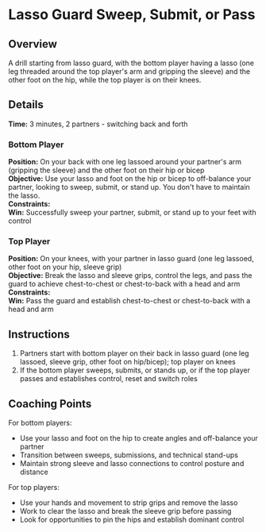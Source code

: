 # Lasso Guard Sweep, Submit, or Pass

## Overview
A drill starting from lasso guard, with the bottom player having a lasso (one leg threaded around the top player's arm and gripping the sleeve) and the other foot on the hip, while the top player is on their knees.

## Details
**Time:** 3 minutes, 2 partners - switching back and forth  

### Bottom Player
**Position:** On your back with one leg lassoed around your partner's arm (gripping the sleeve) and the other foot on their hip or bicep  
**Objective:** Use your lasso and foot on the hip or bicep to off-balance your partner, looking to sweep, submit, or stand up. You don't have to maintain the lasso.  
**Constraints:**   
**Win:** Successfully sweep your partner, submit, or stand up to your feet with control  

### Top Player
**Position:** On your knees, with your partner in lasso guard (one leg lassoed, other foot on your hip, sleeve grip)  
**Objective:** Break the lasso and sleeve grips, control the legs, and pass the guard to achieve chest-to-chest or chest-to-back with a head and arm  
**Constraints:**   
**Win:** Pass the guard and establish chest-to-chest or chest-to-back with a head and arm  

## Instructions
1. Partners start with bottom player on their back in lasso guard (one leg lassoed, sleeve grip, other foot on hip/bicep); top player on knees
2. If the bottom player sweeps, submits, or stands up, or if the top player passes and establishes control, reset and switch roles

## Coaching Points
For bottom players:
- Use your lasso and foot on the hip to create angles and off-balance your partner
- Transition between sweeps, submissions, and technical stand-ups
- Maintain strong sleeve and lasso connections to control posture and distance

For top players:
- Use your hands and movement to strip grips and remove the lasso
- Work to clear the lasso and break the sleeve grip before passing
- Look for opportunities to pin the hips and establish dominant control
